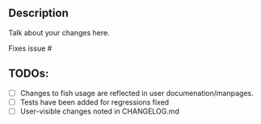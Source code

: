 ## Description

Talk about your changes here.

Fixes issue #

## TODOs:
<!-- Just check off what what we know been done so far. We can help you with this stuff. -->
- [ ] Changes to fish usage are reflected in user documenation/manpages.
- [ ] Tests have been added for regressions fixed
- [ ] User-visible changes noted in CHANGELOG.md
